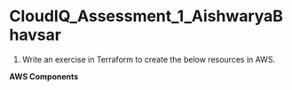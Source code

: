 # CloudIQ_Assessment_1_AishwaryaBhavsar
1. Write an exercise in Terraform to create the below resources in AWS.

**AWS Components**
